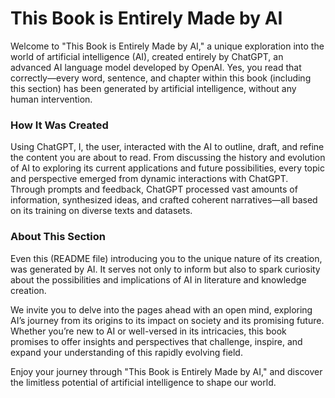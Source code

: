 # This Book is Entirely Made by AI

Welcome to "This Book is Entirely Made by AI," a unique exploration into the world of artificial intelligence (AI), created entirely by ChatGPT, an advanced AI language model developed by OpenAI. Yes, you read that correctly—every word, sentence, and chapter within this book (including this section) has been generated by artificial intelligence, without any human intervention.

### How It Was Created

Using ChatGPT, I, the user, interacted with the AI to outline, draft, and refine the content you are about to read. From discussing the history and evolution of AI to exploring its current applications and future possibilities, every topic and perspective emerged from dynamic interactions with ChatGPT. Through prompts and feedback, ChatGPT processed vast amounts of information, synthesized ideas, and crafted coherent narratives—all based on its training on diverse texts and datasets.


### About This Section

Even this (README file) introducing you to the unique nature of its creation, was generated by AI. It serves not only to inform but also to spark curiosity about the possibilities and implications of AI in literature and knowledge creation.

We invite you to delve into the pages ahead with an open mind, exploring AI’s journey from its origins to its impact on society and its promising future. Whether you’re new to AI or well-versed in its intricacies, this book promises to offer insights and perspectives that challenge, inspire, and expand your understanding of this rapidly evolving field.

Enjoy your journey through "This Book is Entirely Made by AI," and discover the limitless potential of artificial intelligence to shape our world.